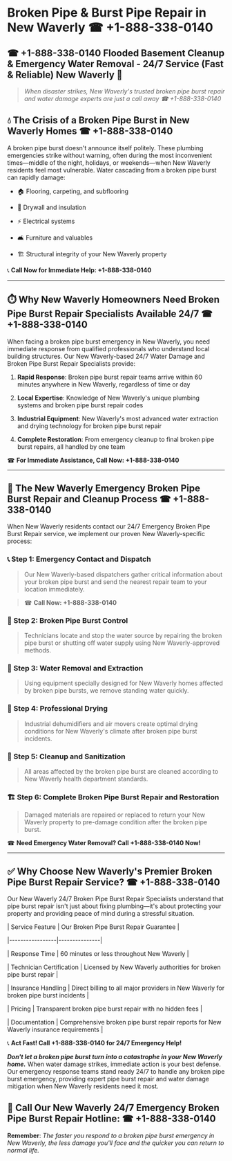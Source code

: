 # Broken Pipe & Burst Pipe Repair in New Waverly ☎ +1-888-338-0140  
## ☎ +1-888-338-0140 Flooded Basement Cleanup & Emergency Water Removal - 24/7 Service (Fast & Reliable) New Waverly 🚨  

> *When disaster strikes, New Waverly's trusted broken pipe burst repair and water damage experts are just a call away ☎ +1-888-338-0140*  

## 💧 The Crisis of a Broken Pipe Burst in New Waverly Homes ☎ +1-888-338-0140  

A broken pipe burst doesn't announce itself politely. These plumbing emergencies strike without warning, often during the most inconvenient times—middle of the night, holidays, or weekends—when New Waverly residents feel most vulnerable. Water cascading from a broken pipe burst can rapidly damage:  

* 🏠 Flooring, carpeting, and subflooring  
* 🧱 Drywall and insulation  
* ⚡ Electrical systems  
* 🛋️ Furniture and valuables  
* 🏗️ Structural integrity of your New Waverly property  

📞 **Call Now for Immediate Help: +1-888-338-0140**  

---  

## ⏱️ Why New Waverly Homeowners Need Broken Pipe Burst Repair Specialists Available 24/7 ☎ +1-888-338-0140  

When facing a broken pipe burst emergency in New Waverly, you need immediate response from qualified professionals who understand local building structures. Our New Waverly-based 24/7 Water Damage and Broken Pipe Burst Repair Specialists provide:  

1. **Rapid Response**: Broken pipe burst repair teams arrive within 60 minutes anywhere in New Waverly, regardless of time or day  
2. **Local Expertise**: Knowledge of New Waverly's unique plumbing systems and broken pipe burst repair codes  
3. **Industrial Equipment**: New Waverly's most advanced water extraction and drying technology for broken pipe burst repair  
4. **Complete Restoration**: From emergency cleanup to final broken pipe burst repairs, all handled by one team  

☎ **For Immediate Assistance, Call Now: +1-888-338-0140**  

---  

## 🔧 The New Waverly Emergency Broken Pipe Burst Repair and Cleanup Process ☎ +1-888-338-0140  

When New Waverly residents contact our 24/7 Emergency Broken Pipe Burst Repair service, we implement our proven New Waverly-specific process:  

### 📞 Step 1: Emergency Contact and Dispatch  
> Our New Waverly-based dispatchers gather critical information about your broken pipe burst and send the nearest repair team to your location immediately.  
> ☎ **Call Now: +1-888-338-0140**  

### 🚿 Step 2: Broken Pipe Burst Control  
> Technicians locate and stop the water source by repairing the broken pipe burst or shutting off water supply using New Waverly-approved methods.  

### 🌊 Step 3: Water Removal and Extraction  
> Using equipment specially designed for New Waverly homes affected by broken pipe bursts, we remove standing water quickly.  

### 💨 Step 4: Professional Drying  
> Industrial dehumidifiers and air movers create optimal drying conditions for New Waverly's climate after broken pipe burst incidents.  

### 🧼 Step 5: Cleanup and Sanitization  
> All areas affected by the broken pipe burst are cleaned according to New Waverly health department standards.  

### 🏗️ Step 6: Complete Broken Pipe Burst Repair and Restoration  
> Damaged materials are repaired or replaced to return your New Waverly property to pre-damage condition after the broken pipe burst.  

☎ **Need Emergency Water Removal? Call +1-888-338-0140 Now!**  

---  

## ✅ Why Choose New Waverly's Premier Broken Pipe Burst Repair Service? ☎ +1-888-338-0140  

Our New Waverly 24/7 Broken Pipe Burst Repair Specialists understand that pipe burst repair isn't just about fixing plumbing—it's about protecting your property and providing peace of mind during a stressful situation.  

| Service Feature | Our Broken Pipe Burst Repair Guarantee |  
|-----------------|---------------|  
| Response Time | 60 minutes or less throughout New Waverly |  
| Technician Certification | Licensed by New Waverly authorities for broken pipe burst repair |  
| Insurance Handling | Direct billing to all major providers in New Waverly for broken pipe burst incidents |  
| Pricing | Transparent broken pipe burst repair with no hidden fees |  
| Documentation | Comprehensive broken pipe burst repair reports for New Waverly insurance requirements |  

📞 **Act Fast! Call +1-888-338-0140 for 24/7 Emergency Help!**  

***Don't let a broken pipe burst turn into a catastrophe in your New Waverly home.*** When water damage strikes, immediate action is your best defense. Our emergency response teams stand ready 24/7 to handle any broken pipe burst emergency, providing expert pipe burst repair and water damage mitigation when New Waverly residents need it most.  

## 📱 Call Our New Waverly 24/7 Emergency Broken Pipe Burst Repair Hotline: ☎ +1-888-338-0140  

**Remember**: *The faster you respond to a broken pipe burst emergency in New Waverly, the less damage you'll face and the quicker you can return to normal life.*